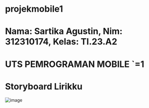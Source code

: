 # projekmobile1
# Nama: Sartika Agustin, Nim: 312310174, Kelas: TI.23.A2
# UTS PEMROGRAMAN MOBILE `=1
# Storyboard Lirikku
![image](https://github.com/user-attachments/assets/0e12cff0-feb1-496f-91bf-9237cd2027ae)
